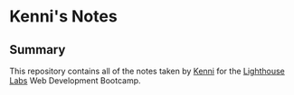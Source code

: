 # Kenni's Notes

## Summary

This repository contains all of the notes taken by [Kenni](https://github.com/KenniCodes) for the [Lighthouse Labs](https://www.lighthouselabs.ca/) Web Development Bootcamp.